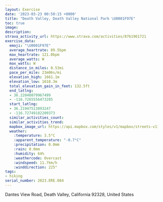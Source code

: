 ```yaml
---
layout: Exercise
date: '2023-03-23 00:50:15 +0000'
title: "Death Valley, Death Valley National Park \U0001F97E"
toc: true
image:
description:
strava_activity_url: https://www.strava.com/activities/8761961721
exercise_data:
  emoji: "\U0001F97E"
  average_heartrate: 89.5bpm
  max_heartrate: 121.0bpm
  average_watts: W
  max_watts: W
  distance_in_miles: 0.53mi
  pace_per_mile: 23m06s/mi
  elevation_high: 1661.1m
  elevation_low: 1618.3m
  total_elevation_gain_in_feet: 132.5ft
  end_latlng:
  - 36.22048079967499
  - -116.7265556473285
  start_latlng:
  - 36.21947513893247
  - -116.72749182209373
  similar_activities_count:
  similar_activities_trend:
  mapbox_image_url: https://api.mapbox.com/styles/v1/mapbox/streets-v11/static/path-5+787af2-1.0(q%7C%60%7CE%60omgU%5C%5ED%5EJL%5En%40%40Jj%40ZCBCTACDKB%3FDDDAEOKB%40FBCAB%40AGCISSKMCIGA%40%3FKCKi%40gAS%5BMISS%5DWq%40m%40e%40q%40YSWK),pin-s-s+e5b22e(-116.72833,36.21849),pin-s-f+89ae00(-116.72743999999996,36.21952000000002)/auto/800x800?access_token=pk.eyJ1Ijoiam9zaGJlY2ttYW4iLCJhIjoiY205eWR2aDd1MWZ6djJrbXc4a3M0bWZleiJ9.XiG9OWkNcZk2QzjJbxLB4A
  weather:
    :temperature: 3.5°C
    :apparent_temperature: "-0.7°C"
    :precipitation: 0.0mm
    :rain: 0.0mm
    :humidity: 64%
    :weathercode: Overcast
    :windspeed: 11.7km/h
    :winddirection: 225°
tags:
- hiking
serial_number: 2023.ERE.084
---
```

Dantes View Road, Death Valley, California 92328, United States
